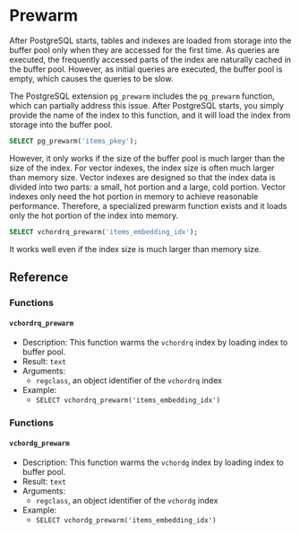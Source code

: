 # Prewarm

After PostgreSQL starts, tables and indexes are loaded from storage into the buffer pool only when they are accessed for the first time. As queries are executed, the frequently accessed parts of the index are naturally cached in the buffer pool. However, as initial queries are executed, the buffer pool is empty, which causes the queries to be slow.

The PostgreSQL extension `pg_prewarm` includes the `pg_prewarm` function, which can partially address this issue. After PostgreSQL starts, you simply provide the name of the index to this function, and it will load the index from storage into the buffer pool.

```sql
SELECT pg_prewarm('items_pkey');
```

However, it only works if the size of the buffer pool is much larger than the size of the index. For vector indexes, the index size is often much larger than memory size. Vector indexes are designed so that the index data is divided into two parts: a small, hot portion and a large, cold portion. Vector indexes only need the hot portion in memory to achieve reasonable performance. Therefore, a specialized prewarm function exists and it loads only the hot portion of the index into memory.

```sql
SELECT vchordrq_prewarm('items_embedding_idx');
```

It works well even if the index size is much larger than memory size.

## Reference

### Functions <badge type="info" text="vchordrq" />

#### `vchordrq_prewarm`

- Description: This function warms the `vchordrq` index by loading index to buffer pool.
- Result: `text`
- Arguments:
    - `regclass`, an object identifier of the `vchordrq` index
- Example:
    - `SELECT vchordrq_prewarm('items_embedding_idx')`

### Functions <badge type="info" text="vchordg" />

#### `vchordg_prewarm` <badge type="tip" text="since v0.5.0" />

- Description: This function warms the `vchordg` index by loading index to buffer pool.
- Result: `text`
- Arguments:
    - `regclass`, an object identifier of the `vchordg` index
- Example:
    - `SELECT vchordg_prewarm('items_embedding_idx')`
